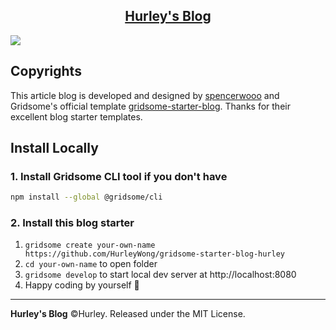 <p align="center">
  <a href="https://blog.withh.life/">
    <h2 align="center">Hurley's Blog</h2>
  </a>
</p>

![](https://i.loli.net/2021/06/23/V5r9u17dYI4ZSLG.png)

## Copyrights

This article blog is developed and designed by [spencerwooo](https://github.com/spencerwooo/blog) and Gridsome's official template [gridsome-starter-blog](https://github.com/gridsome/gridsome-starter-blog). Thanks for their excellent blog starter templates.

## Install Locally

### 1. Install Gridsome CLI tool if you don't have

```bash
npm install --global @gridsome/cli
```

### 2. Install this blog starter

1. `gridsome create your-own-name https://github.com/HurleyWong/gridsome-starter-blog-hurley`
2. `cd your-own-name` to open folder
3. `gridsome develop` to start local dev server at http://localhost:8080
4. Happy coding by yourself 🎉

---

**Hurley's Blog** ©Hurley. Released under the MIT License.
